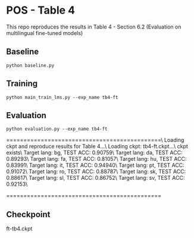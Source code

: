 # POS - Table 4

This repo reproduces the results in Table 4 - Section 6.2 (Evaluation on multilingual fine-tuned models)

## Baseline
``
python baseline.py
``

## Training
``
python main_train_lms.py --exp_name tb4-ft
``

## Evaluation
``
python evaluation.py --exp_name tb4-ft
``

=============================================\\
Loading ckpt and reproduce results for Table 4...\\
Loading ckpt: tb4-ft.ckpt...\\
ckpt exists\\
Target lang: bg, TEST ACC: 0.90759\\
Target lang: da, TEST ACC: 0.89293\\
Target lang: fa, TEST ACC: 0.81057\\
Target lang: hu, TEST ACC: 0.83991\\
Target lang: it, TEST ACC: 0.94940\\
Target lang: pt, TEST ACC: 0.91072\\
Target lang: ro, TEST ACC: 0.88787\\
Target lang: sk, TEST ACC: 0.88617\\
Target lang: sl, TEST ACC: 0.86752\\
Target lang: sv, TEST ACC: 0.92153\\

=============================================


## Checkpoint
ft-tb4.ckpt